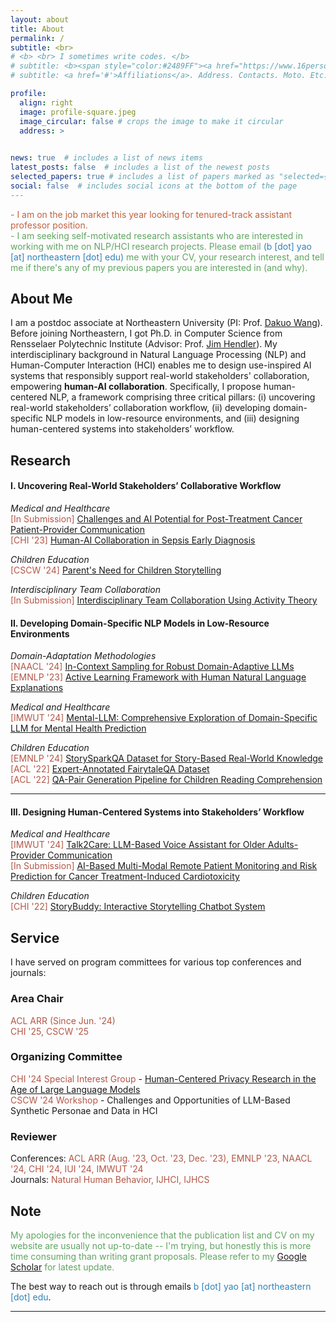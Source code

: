 ```yaml
---
layout: about
title: About
permalink: /
subtitle: <br>
# <b> <br> I sometimes write codes. </b>
# subtitle: <b><span style="color:#2489FF"><a href="https://www.16personalities.com/intj-personality">INTJ</a></span> <br> I sometimes write codes. </b>
# subtitle: <a href='#'>Affiliations</a>. Address. Contacts. Moto. Etc.

profile:
  align: right
  image: profile-square.jpeg
  image_circular: false # crops the image to make it circular
  address: >
    

news: true  # includes a list of news items
latest_posts: false  # includes a list of the newest posts
selected_papers: true # includes a list of papers marked as "selected={true}"
social: false  # includes social icons at the bottom of the page
---
```



<!-- <span style="color:#c2613e">I am seeking self-motivated research assistants who are interested in working with me on Human-Centered NLP research projects -- I'm working on a Google Form for applicants </span> -->

<span style="color:#c2613e"> - I am on the job market this year looking for tenured-track assistant professor position. </span> \
<span style="color:#60a561"> - I am seeking self-motivated research assistants who are interested in working with me on NLP/HCI research projects. Please email <span style="color:#3282b8">(b [dot] yao [at] northeastern [dot] edu)</span> me with your CV, your research interest, and tell me if there's any of my previous papers you are interested in (and why). </span>
<!-- <span style="color:#60a561"> - Northeastern Human-Centered AI Lab is seeking self-motivated research assistants who are interested in working with us. Please reach out to Prof. [Dakuo Wang](https://www.dakuowang.com/) directly. </span> -->



## About Me

I am a postdoc associate at Northeastern University (PI: Prof. [Dakuo Wang](https://www.dakuowang.com/)).
Before joining Northeastern, I got Ph.D. in Computer Science from Rensselaer Polytechnic Institute (Advisor: Prof. [Jim Hendler](https://en.wikipedia.org/wiki/James_Hendler)). 
My interdisciplinary background in Natural Language Processing (NLP) and Human-Computer Interaction (HCI) enables me to design use-inspired AI systems that responsibly support real-world stakeholders' collaboration, empowering **human-AI collaboration**. Specifically, I propose human-centered NLP, a framework comprising three critical pillars: (i) uncovering real-world stakeholders’ collaboration workflow, (ii) developing domain-specific NLP models in low-resource environments, and (iii) designing human-centered systems into stakeholders’ workflow. 


## Research

<!-- I believe it is critical to look into the fundamentals of **human-human collaboration**, as nearly all human work today are collaborative effort, and thus, we should design AI to better work together with humans.
To achieve this objective, a comprehensive understanding of stakeholders' current workflow, needs and challenges forms the foundation of **Human-AI collaboration**. 
From there, we need to design AI algorithms and systems -- particularly with NLP technologies -- that integrate seamlessly into stakeholders' workflow, namely **Human-Centered NLP systems**.  -->

<!-- 
My prior and current work span across medical, healthcare and children education scenarios. -->


#### I. Uncovering Real-World Stakeholders’ Collaborative Workflow

<!-- The first line of my research is to identify needs and challenges in stakeholders’ workflow with qualitative research methods and involvement of stakeholders. -->


*Medical and Healthcare* \
<span style="color:#b45747">[In Submission]</span> [Challenges and AI Potential for Post-Treatment Cancer Patient-Provider Communication](https://arxiv.org/abs/2404.13409) \
<span style="color:#b45747">[CHI '23]</span> [Human-AI Collaboration in Sepsis Early Diagnosis](https://dl.acm.org/doi/full/10.1145/3613904.3642343)


*Children Education* \
<span style="color:#b45747">[CSCW '24]</span> [Parent's Need for Children Storytelling](https://arxiv.org/abs/2401.13804) 


*Interdisciplinary Team Collaboration* \
<span style="color:#b45747">[In Submission]</span> [Interdisciplinary Team Collaboration Using Activity Theory](https://arxiv.org/abs/2410.00174) 

#### II. Developing Domain-Specific NLP Models in Low-Resource Environments

*Domain-Adaptation Methodologies* \
<span style="color:#b45747">[NAACL '24]</span> [In-Context Sampling for Robust Domain-Adaptive LLMs](https://aclanthology.org/2024.findings-naacl.115/) \
<span style="color:#b45747">[EMNLP '23]</span> [Active Learning Framework with Human Natural Language Explanations](https://aclanthology.org/2023.findings-emnlp.778/) 
<!-- <span style="color:#b45747">[In Submission]</span> Active Switch For Domain-Adaptive Compact Models and LLMs to Overcome Data Drifts -->

*Medical and Healthcare* \
<span style="color:#b45747">[IMWUT '24]</span> [Mental-LLM: Comprehensive Exploration of Domain-Specific LLM for Mental Health Prediction](https://dl.acm.org/doi/abs/10.1145/3643540) 

*Children Education* \
<span style="color:#b45747">[EMNLP '24]</span> [StorySparkQA Dataset for Story-Based Real-World Knowledge](https://arxiv.org/abs/2311.09756) \
<span style="color:#b45747">[ACL '22]</span> [Expert-Annotated FairytaleQA Dataset](https://aclanthology.org/2022.acl-long.34/) \
<span style="color:#b45747">[ACL '22]</span> [QA-Pair Generation Pipeline for Children Reading Comprehension](https://aclanthology.org/2022.acl-long.54/) 


----

#### III. Designing Human-Centered Systems into Stakeholders’ Workflow

*Medical and Healthcare* \
<span style="color:#b45747">[IMWUT '24]</span> [Talk2Care: LLM-Based Voice Assistant for Older Adults-Provider Communication](https://dl.acm.org/doi/10.1145/3659625) \
<span style="color:#b45747">[In Submission]</span> [AI-Based Multi-Modal Remote Patient Monitoring and Risk Prediction for Cancer Treatment-Induced Cardiotoxicity](https://arxiv.org/abs/2410.04592) 
<!-- <span style="color:#b45747">[In Submission]</span> LLM-Based Remote Patient Monitoring for Postoperative GI Cancer Care \ -->


*Children Education* \
<span style="color:#b45747">[CHI '22]</span> [StoryBuddy: Interactive Storytelling Chatbot System](https://dl.acm.org/doi/abs/10.1145/3491102.3517479) 
<!-- <span style="color:#b45747">[In Submission]</span> Personalized Story Reading and Interaction Powered by LLMs -->




## Service

I have served on program committees for various top conferences and journals: 

### Area Chair 

<span style="color:#b45747">ACL ARR (Since Jun. '24)</span> \
<span style="color:#b45747">CHI '25, CSCW '25</span>

### Organizing Committee 
<span style="color:#b45747">CHI '24 Special Interest Group</span> - [Human-Centered Privacy Research in the Age of Large Language Models](https://dl.acm.org/doi/10.1145/3613905.3643983) \
<span style="color:#b45747">CSCW '24 Workshop</span> - Challenges and Opportunities of LLM-Based Synthetic Personae and Data in HCI

### Reviewer 
Conferences: <span style="color:#b45747">ACL ARR (Aug. '23, Oct. '23, Dec. '23), EMNLP '23, NAACL '24, CHI '24, IUI '24, IMWUT '24</span> \
Journals: <span style="color:#b45747">Natural Human Behavior, IJHCI, IJHCS</span>



## Note

<span style="color:#60a561">My apologies for the inconvenience that the publication list and CV on my website are usually not up-to-date -- I'm trying, but honestly this is more time consuming than writing grant proposals. Please refer to my [Google Scholar](https://scholar.google.com/citations?user=hJlsDfAAAAAJ) for latest update. </span>


The best way to reach out is through emails <span style="color:#3282b8">b [dot] yao [at] northeastern [dot] edu</span>. 
<!-- With that being said, my apologies for not being able to reply all the emails in a timely manner.  -->



<!-- It is my honor to assist and mentor students throughout their research journey. I am willing to dedicate a 30-min meeting every week to each research assistant who work with me -- you can find me through email and slack. -->

***



